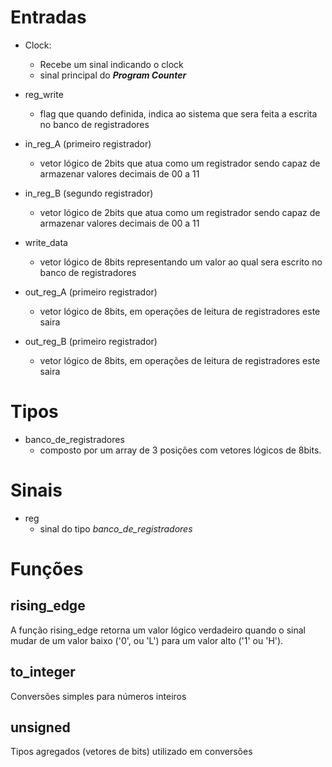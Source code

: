 # Entradas
- Clock:
    - Recebe um sinal indicando o clock
    - sinal principal do <b><i>Program Counter</i></b>

- reg_write
    - flag que quando definida, indica ao sistema que sera feita
    a escrita no banco de registradores

- in_reg_A (primeiro registrador)
    - vetor lógico de 2bits que atua como um registrador 
    sendo capaz de armazenar valores decimais de 00 a 11

- in_reg_B (segundo registrador)
    - vetor lógico de 2bits que atua como um registrador 
    sendo capaz de armazenar valores decimais de 00 a 11

- write_data
    - vetor lógico de 8bits representando um valor ao 
    qual sera escrito no banco de registradores

- out_reg_A (primeiro registrador)
    - vetor lógico de 8bits, em operações de leitura de
    registradores este saira

- out_reg_B (primeiro registrador)
    - vetor lógico de 8bits, em operações de leitura de
    registradores este saira


# Tipos
-   banco_de_registradores
    - composto por um array de 3 posições com vetores lógicos
    de 8bits.
# Sinais
-   reg
    - sinal do tipo <i>banco_de_registradores</i>


# Funções
## rising_edge
A função rising_edge retorna um valor lógico verdadeiro quando o sinal mudar de um valor baixo ('0', ou 'L') para um valor alto  ('1' ou 'H').
## to_integer
Conversões simples para números inteiros
## unsigned
Tipos agregados (vetores de bits) utilizado em conversões